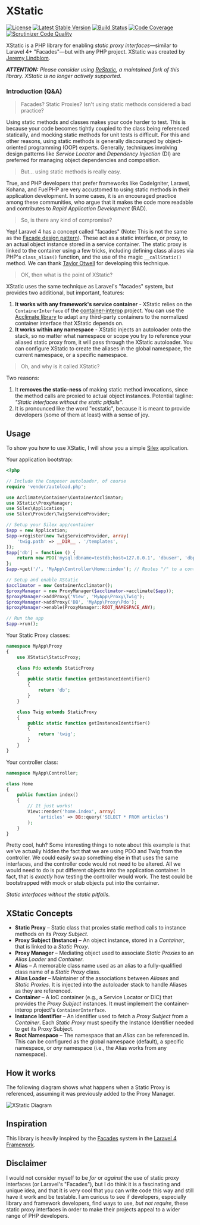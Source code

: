 # XStatic

[![License](https://poser.pugx.org/jeremeamia/xstatic/license.png)](https://packagist.org/packages/jeremeamia/xstatic) [![Latest Stable Version](https://poser.pugx.org/jeremeamia/xstatic/v/stable.png)](https://packagist.org/packages/jeremeamia/xstatic) [![Build Status](https://travis-ci.org/jeremeamia/xstatic.png)](https://travis-ci.org/jeremeamia/xstatic) [![Code Coverage](https://scrutinizer-ci.com/g/jeremeamia/xstatic/badges/coverage.png?s=8dc03c490e3c4e7c02ff0456c31a41aa66cb589a)](https://scrutinizer-ci.com/g/jeremeamia/xstatic/) [![Scrutinizer Code Quality](https://scrutinizer-ci.com/g/jeremeamia/xstatic/badges/quality-score.png?s=74a714f37287624679f53e501c92edd5b8f38fd7)](https://scrutinizer-ci.com/g/jeremeamia/xstatic/)

XStatic is a PHP library for enabling *static proxy interfaces*—similar to Laravel 4+ "Facades"—but with any
PHP project. XStatic was created by [Jeremy Lindblom](https://twitter.com/jeremeamia).

_**ATTENTION:** Please consider using [ReStatic](https://github.com/lhsazevedo/restatic), a maintained fork of this library. XStatic
is no longer actively supported._

### Introduction (Q&A)

> Facades? Static Proxies? Isn't using static methods considered a bad practice?

Using static methods and classes makes your code harder to test. This is because your code becomes tightly coupled to
the class being referenced statically, and mocking static methods for unit tests is difficult. For this and other
reasons, using static methods is generally discouraged by object-oriented programming (OOP) experts. Generally,
techniques involving design patterns like *Service Locator* and *Dependency Injection* (DI) are preferred for managing
object dependencies and composition.

> But... using static methods is really easy.

True, and PHP developers that prefer frameworks like CodeIgniter, Laravel, Kohana, and FuelPHP are very accustomed to
using static methods in their application development. In some cases, it is an encouraged practice among these
communities, who argue that it makes the code more readable and contributes to *Rapid Application Development* (RAD).

> So, is there any kind of compromise?

Yep! Laravel 4 has a concept called "facades" (Note: This is not the same as the [Facade design
pattern](http://en.wikipedia.org/wiki/Facade_pattern)). These act as a static interface, or proxy, to an actual object
instance stored in a service container. The static proxy is linked to the container using a few tricks, including
defining class aliases via PHP's `class_alias()` function, and the use of the magic `__callStatic()` method. We can
thank [Taylor Otwell](https://twitter.com/taylorotwell) for developing this technique.

> OK, then what is the point of XStatic?

XStatic uses the same technique as Laravel's "facades" system, but provides two additional, but important, features:

1. **It works with any framework's service container** - XStatic relies on the `ContainerInterface` of the
   [container-interop](https://github.com/container-interop/container-interop) project. You can use the [Acclimate
   library](https://github.com/jeremeamia/acclimate-container) to adapt any third-party containers to the normalized
   container interface that XStatic depends on.
2. **It works within any namespace** - XStatic injects an autoloader onto the stack, so no matter what namespace or
   scope you try to reference your aliased static proxy from, it will pass through the XStatic autoloader. You can
   configure XStatic to create the aliases in the global namespace, the current namespace, or a specific namespace.

> Oh, and why is it called XStatic?

Two reasons:

1. It **removes the static-ness** of making static method invocations, since the method calls are proxied to actual
   object instances. Potential tagline: *"Static interfaces without the static pitfalls"*.
2. It is pronounced like the word "ecstatic", because it is meant to provide developers (some of them at least) with
   a sense of joy.

## Usage

To show you how to use XStatic, I will show you a simple [Silex](http://silex.sensiolabs.org/) application.

Your application bootstrap:

```php
<?php

// Include the Composer autoloader, of course
require 'vendor/autoload.php';

use Acclimate\Container\ContainerAcclimator;
use XStatic\ProxyManager;
use Silex\Application;
use Silex\Provider\TwigServiceProvider;

// Setup your Silex app/container
$app = new Application;
$app->register(new TwigServiceProvider, array(
    'twig.path' => __DIR__ . '/templates',
));
$app['db'] = function () {
    return new PDO('mysql:dbname=testdb;host=127.0.0.1', 'dbuser', 'dbpass');
};
$app->get('/', 'MyApp\Controller\Home::index'); // Routes "/" to a controller object

// Setup and enable XStatic
$acclimator = new ContainerAcclimator();
$proxyManager = new ProxyManager($acclimator->acclimate($app));
$proxyManager->addProxy('View', 'MyApp\Proxy\Twig');
$proxyManager->addProxy('DB', 'MyApp\Proxy\Pdo');
$proxyManager->enable(ProxyManager::ROOT_NAMESPACE_ANY);

// Run the app
$app->run();
```

Your Static Proxy classes:

```php
namespace MyApp\Proxy
{
    use XStatic\StaticProxy;

    class Pdo extends StaticProxy
    {
        public static function getInstanceIdentifier()
        {
            return 'db';
        }
    }

    class Twig extends StaticProxy
    {
        public static function getInstanceIdentifier()
        {
            return 'twig';
        }
    }
}
```

Your controller class:

```php
namespace MyApp\Controller;

class Home
{
    public function index()
    {
        // It just works!
        View::render('home.index', array(
            'articles' => DB::query('SELECT * FROM articles')
        );
    }
}
```

Pretty cool, huh? Some interesting things to note about this example is that we've actually hidden the fact that we are
using PDO and Twig from the controller. We could easily swap something else in that uses the same interfaces, and the
controller code would not need to be altered. All we would need to do is put different objects into the application
container. In fact, that is *exactly* how testing the controller would work. The test could be bootstrapped with mock or
stub objects put into the container.

*Static interfaces without the static pitfalls.*

## XStatic Concepts

* **Static Proxy** – Static class that proxies static method calls to instance methods on its *Proxy Subject*.
* **Proxy Subject (Instance)** – An object instance, stored in a *Container*, that is linked to a *Static Proxy*.
* **Proxy Manager** – Mediating object used to associate *Static Proxies* to an *Alias Loader* and *Container*.
* **Alias** – A memorable class name used as an alias to a fully-qualified class name of a *Static Proxy* class.
* **Alias Loader** – Maintainer of the associations between *Aliases* and *Static Proxies*. It is injected into the
  autoloader stack to handle Aliases as they are referenced.
* **Container** – A IoC container (e.g., a Service Locator or DIC) that provides the *Proxy Subject* instances. It must
  implement the container-interop project's `ContainerInterface`.
* **Instance Identifier** – An identifier used to fetch a *Proxy Subject* from a *Container*. Each *Static Proxy* must
  specify the Instance Identifier needed to get its Proxy Subject.
* **Root Namespace** – The namespace that an *Alias* can be referenced in. This can be configured as the global
  namespace (default), a specific namespace, or *any* namespace (i.e., the Alias works from any namespace).

## How it works

The following diagram shows what happens when a Static Proxy is referenced, assuming it was previously added to the
Proxy Manager.

![XStatic Diagram](https://dl.dropboxusercontent.com/u/687294/published/xstatic-diagram.png)

## Inspiration

This library is heavily inspired by the [Facades](http://laravel.com/docs/facades) system in the
[Laravel 4 Framework](http://laravel.com/).

## Disclaimer

I would not consider myself to be *for* or *against* the use of static proxy interfaces (or Laravel's "Facades"), but I
do think it is a fascinating and unique idea, and that it is very cool that you can write code this way and still have
it work and be testable. I am curious to see if developers, especially library and framework developers, find ways to
use, *but not require*, these static proxy interfaces in order to make their projects appeal to a wider range of PHP
developers.
